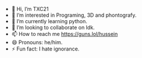 - 👋 Hi, I’m TXC21
- 👀 I’m interested in Programing, 3D and phontografy.  
- 🌱 I’m currently learning python.
- 💞️ I’m looking to collaborate on Idk.
- 📫 How to reach me https://guns.lol/hussein
- 😄 Pronouns: he/him.
- ⚡ Fun fact: I hate ignorance.

<!---
hcrash/hcrash is a ✨ special ✨ repository because its `README.md` (this file) appears on your GitHub profile.
You can click the Preview link to take a look at your changes.
--->
